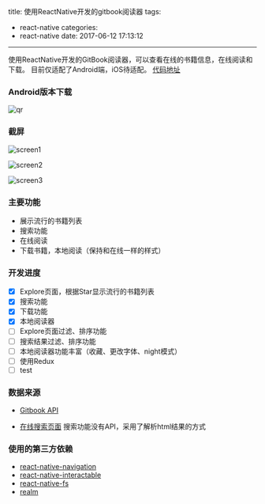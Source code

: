 title: 使用ReactNative开发的gitbook阅读器
tags:
  - react-native
categories:
  - react-native
date: 2017-06-12 17:13:12
---

使用ReactNative开发的GitBook阅读器，可以查看在线的书籍信息，在线阅读和下载。
目前仅适配了Android端，iOS待适配。 [代码地址](https://github.com/le0zh/gitbook-reader-rn)

### Android版本下载

![qr](https://github.com/le0zh/gitbook-reader-rn/blob/master/docs/qr.png?raw=true)

<!--more-->

### 截屏

![screen1](https://github.com/le0zh/gitbook-reader-rn/blob/master/docs/screen1.png?raw=true)

![screen2](https://github.com/le0zh/gitbook-reader-rn/blob/master/docs/screen2.png?raw=true)

![screen3](https://github.com/le0zh/gitbook-reader-rn/blob/master/docs/screen3.png?raw=true)

### 主要功能

- 展示流行的书籍列表
- 搜索功能
- 在线阅读
- 下载书籍，本地阅读（保持和在线一样的样式）

### 开发进度

- [x] Explore页面，根据Star显示流行的书籍列表
- [x] 搜索功能
- [x] 下载功能
- [x] 本地阅读器
- [ ] Explore页面过滤、排序功能
- [ ] 搜索结果过滤、排序功能
- [ ] 本地阅读器功能丰富（收藏、更改字体、night模式）
- [ ] 使用Redux
- [ ] test

### 数据来源

- [Gitbook API](https://developer.gitbook.com)

- [在线搜索页面](https://www.gitbook.com/search?q=react) 搜索功能没有API，采用了解析html结果的方式

### 使用的第三方依赖

- [react-native-navigation](https://github.com/wix/react-native-navigation/)
- [react-native-interactable](https://github.com/wix/react-native-interactable)
- [react-native-fs](https://github.com/itinance/react-native-fs)
- [realm](https://realm.io/news/introducing-realm-react-native/)
